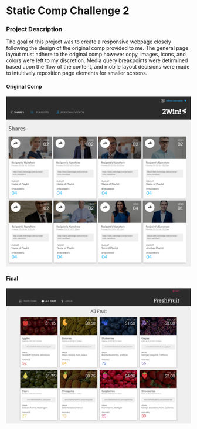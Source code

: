 # Static Comp Challenge 2

### Project Description
The goal of this project was to create a responsive webpage closely following the design of the original comp provided to me. The general page layout must adhere to the original comp however copy, images, icons, and colors were left to my discretion. Media query breakpoints were detirmined based upon the flow of the content, and mobile layout decisions were made to intuitively reposition page elements for smaller screens.

#### Original Comp
![Original Comp](https://raw.githubusercontent.com/dstock48/dw-comp-challenge-2/master/screenshots/comp.jpg)

#### Final
![My Version](https://raw.githubusercontent.com/dstock48/dw-comp-challenge-2/master/screenshots/final.png)
